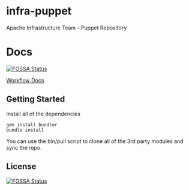 infra-puppet
============

Apache Infrastructure Team - Puppet Repository

# Docs
[![FOSSA Status](https://app.fossa.io/api/projects/git%2Bgithub.com%2Fjromy5%2Frepo1.svg?type=shield)](https://app.fossa.io/projects/git%2Bgithub.com%2Fjromy5%2Frepo1?ref=badge_shield)


[Workflow Docs](https://cwiki.apache.org/confluence/display/INFRA/Git+workflow+for+infrastructure-puppet+repo)


## Getting Started
Install all of the dependencies

    gem install bundler
    bundle install

You can use the bin/pull script to clone all of the 3rd party modules and sync the repo.




## License
[![FOSSA Status](https://app.fossa.io/api/projects/git%2Bgithub.com%2Fjromy5%2Frepo1.svg?type=large)](https://app.fossa.io/projects/git%2Bgithub.com%2Fjromy5%2Frepo1?ref=badge_large)